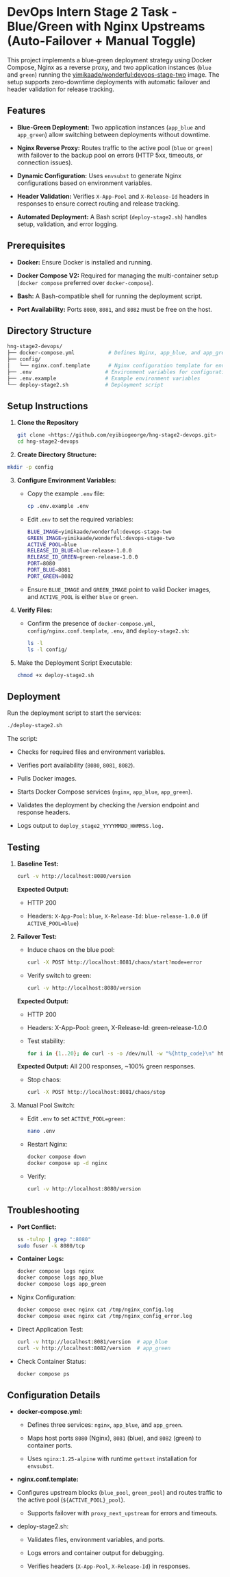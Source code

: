 # DevOps Intern Stage 2 Task -  Blue/Green with Nginx Upstreams (Auto-Failover + Manual Toggle)

This project implements a blue-green deployment strategy using Docker Compose, Nginx as a reverse proxy, and two application instances (`blue` and `green`) running the [yimikaade/wonderful:devops-stage-two](https://hub.docker.com/r/yimikaade/wonderful/tags) image. The setup supports zero-downtime deployments with automatic failover and header validation for release tracking.

## Features

- **Blue-Green Deployment:** Two application instances (`app_blue` and `app_green`) allow switching between deployments without downtime.

- **Nginx Reverse Proxy:** Routes traffic to the active pool (`blue` or `green`) with failover to the backup pool on errors (HTTP 5xx, timeouts, or connection issues).

- **Dynamic Configuration:** Uses `envsubst` to generate Nginx configurations based on environment variables.

- **Header Validation:** Verifies `X-App-Pool` and `X-Release-Id` headers in responses to ensure correct routing and release tracking.

- **Automated Deployment:** A Bash script (`deploy-stage2.sh`) handles setup, validation, and error logging.

## Prerequisites

- **Docker:** Ensure Docker is installed and running.

- **Docker Compose V2:** Required for managing the multi-container setup (`docker compose` preferred over `docker-compose`).

- **Bash:** A Bash-compatible shell for running the deployment script.

- **Port Availability:** Ports `8080`, `8081`, and `8082` must be free on the host.

## Directory Structure

```bash
hng-stage2-devops/
├── docker-compose.yml           # Defines Nginx, app_blue, and app_green services
├── config/
│   └── nginx.conf.template      # Nginx configuration template for envsubst
├── .env                        # Environment variables for configuration
├── .env.example                # Example environment variables
└── deploy-stage2.sh            # Deployment script
```

## Setup Instructions

1. **Clone the Repository**
    ```bash
    git clone <https://github.com/eyibiogeorge/hng-stage2-devops.git>
    cd hng-stage2-devops
    ```
2. **Create Directory Structure:**
```bash
mkdir -p config
```

3. **Configure Environment Variables:**

    - Copy the example `.env` file:
        ```bash
        cp .env.example .env
        ```
    - Edit .`env` to set the required variables:

        ```bash
        BLUE_IMAGE=yimikaade/wonderful:devops-stage-two
        GREEN_IMAGE=yimikaade/wonderful:devops-stage-two
        ACTIVE_POOL=blue
        RELEASE_ID_BLUE=blue-release-1.0.0
        RELEASE_ID_GREEN=green-release-1.0.0
        PORT=8080
        PORT_BLUE=8081
        PORT_GREEN=8082
        ```
    - Ensure `BLUE_IMAGE` and `GREEN_IMAGE` point to valid Docker images, and `ACTIVE_POOL` is either `blue` or `green`.

4. **Verify Files:**

    - Confirm the presence of `docker-compose.yml`, `config/nginx.conf.template`, `.env`, and `deploy-stage2.sh`:

        ```bash
        ls -l
        ls -l config/
        ```
    
5. Make the Deployment Script Executable:
    ```bash
    chmod +x deploy-stage2.sh
    ```

## Deployment

Run the deployment script to start the services:
```bash
./deploy-stage2.sh
```
The script:

- Checks for required files and environment variables.

- Verifies port availability (`8080`, `8081`, `8082`).

- Pulls Docker images.

- Starts Docker Compose services (`nginx`, `app_blue`, `app_green`).

- Validates the deployment by checking the /version endpoint and response headers.

- Logs output to `deploy_stage2_YYYYMMDD_HHMMSS.log.`

## Testing

1. **Baseline Test:**

    ```bash
    curl -v http://localhost:8080/version
    ```
    **Expected Output:**

    - HTTP 200

    - Headers: `X-App-Pool`: `blue`, `X-Release-Id`: `blue-release-1.0.0` (if `ACTIVE_POOL=blue`)

2. **Failover Test:**

    - Induce chaos on the blue pool:

        ```bash
        curl -X POST http://localhost:8081/chaos/start?mode=error
        ```

    - Verify switch to green:
        ```bash
        curl -v http://localhost:8080/version
        ```
    **Expected Output:**

    - HTTP 200

    - Headers: X-App-Pool: green, X-Release-Id: green-release-1.0.0

    - Test stability:

        ```bash
        for i in {1..20}; do curl -s -o /dev/null -w "%{http_code}\n" http://localhost:8080/version; done
        ```

    **Expected Output:** All 200 responses, ~100% green responses.

    - Stop chaos:

        ```bash
        curl -X POST http://localhost:8081/chaos/stop
        ```

3. Manual Pool Switch:

    - Edit `.env` to set `ACTIVE_POOL=green`:
        ```bash
        nano .env
        ```

    - Restart Nginx:
        ```bash
        docker compose down
        docker compose up -d nginx
        ```

    - Verify:
        ```bash
        curl -v http://localhost:8080/version
        ```

## Troubleshooting

- **Port Conflict:**
    ```bash
    ss -tulnp | grep ":8080"
    sudo fuser -k 8080/tcp
    ```
- **Container Logs:**

    ```bash
    docker compose logs nginx
    docker compose logs app_blue
    docker compose logs app_green
    ```

- Nginx Configuration:

    ```bash
    docker compose exec nginx cat /tmp/nginx_config.log
    docker compose exec nginx cat /tmp/nginx_config_error.log
    ```

- Direct Application Test:

    ```bash
    curl -v http://localhost:8081/version  # app_blue
    curl -v http://localhost:8082/version  # app_green
    ```

- Check Container Status:
    ```bash
    docker compose ps
    ```
## Configuration Details

- **docker-compose.yml:**

    - Defines three services: `nginx`, `app_blue`, and `app_green`.

    - Maps host ports `8080` (Nginx), `8081` (blue), and `8082` (green) to container ports.

    - Uses `nginx:1.25-alpine` with runtime `gettext` installation for `envsubst`.

- **nginx.conf.template:**

 - Configures upstream blocks (`blue_pool`, `green_pool`) and routes traffic to the active pool (`${ACTIVE_POOL}_pool`).

    - Supports failover with `proxy_next_upstream` for errors and timeouts.

- deploy-stage2.sh:

    - Validates files, environment variables, and ports.

    - Logs errors and container output for debugging.

    - Verifies headers (`X-App-Pool`, `X-Release-Id`) in responses.

